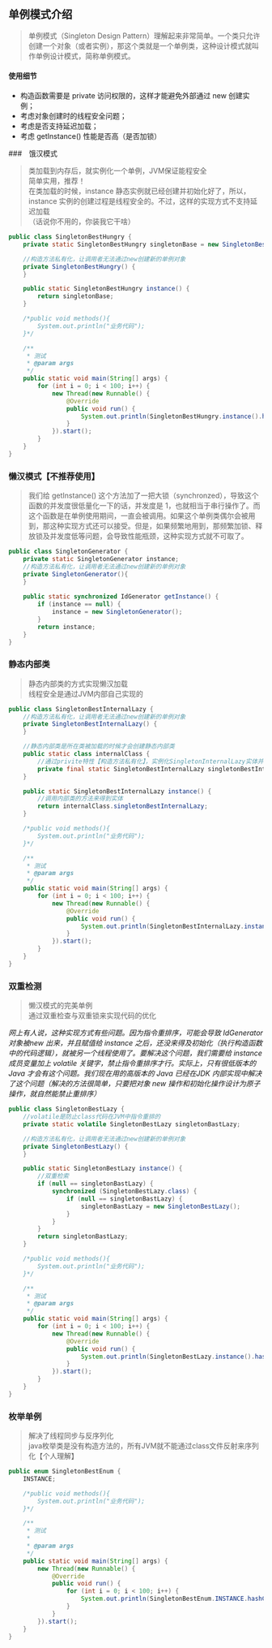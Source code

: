 ## 单例模式介绍
> 单例模式（Singleton Design Pattern）理解起来非常简单。一个类只允许创建一个对象（或者实例），那这个类就是一个单例类，这种设计模式就叫作单例设计模式，简称单例模式。

#### 使用细节
* 构造函数需要是 private 访问权限的，这样才能避免外部通过 new 创建实例；
* 考虑对象创建时的线程安全问题；
* 考虑是否支持延迟加载；
* 考虑 getInstance() 性能是否高（是否加锁）

###　饿汉模式
> 类加载到内存后，就实例化一个单例，JVM保证能程安全<br>
> 简单实用，推荐！<br>
> 在类加载的时候，instance 静态实例就已经创建并初始化好了，所以，instance 实例的创建过程是线程安全的。不过，这样的实现方式不支持延迟加载<br>
> （话说你不用的，你装我它干啥）
```java
public class SingletonBestHungry {
    private static SingletonBestHungry singletonBase = new SingletonBestHungry();

    //构造方法私有化，让调用者无法通过new创建新的单例对象
    private SingletonBestHungry() {
    }

    public static SingletonBestHungry instance() {
        return singletonBase;
    }

    /*public void methods(){
        System.out.println("业务代码");
    }*/

    /**
     * 测试
     * @param args
     */
    public static void main(String[] args) {
        for (int i = 0; i < 100; i++) {
            new Thread(new Runnable() {
                @Override
                public void run() {
                    System.out.println(SingletonBestHungry.instance().hashCode());
                }
            }).start();
        }
    }
}
```

### 懒汉模式【不推荐使用】
> 我们给 getInstance() 这个方法加了一把大锁（synchronzed），导致这个函数的并发度很低量化一下的话，并发度是 1，也就相当于串行操作了。而这个函数是在单例使用期间，一直会被调用。如果这个单例类偶尔会被用到，那这种实现方式还可以接受。但是，如果频繁地用到，那频繁加锁、释放锁及并发度低等问题，会导致性能瓶颈，这种实现方式就不可取了。
```java
public class SingletonGenerator {
    private static SingletonGenerator instance;
    //构造方法私有化，让调用者无法通过new创建新的单例对象
    private SingletonGenerator(){
    }
    
    public static synchronized IdGenerator getInstance() {
        if (instance == null) {
            instance = new SingletonGenerator();
        }
        return instance;
    }
}
```

### 静态内部类
> 静态内部类的方式实现懒汉加载<br>
> 线程安全是通过JVM内部自己实现的
```java
public class SingletonBestInternalLazy {
    //构造方法私有化，让调用者无法通过new创建新的单例对象
    private SingletonBestInternalLazy() {
    }

    //静态内部类是所在类被加载的时候才会创建静态内部类
    public static class internalClass {
        //通过privite特性【构造方法私有化】，实例化SingletonInternalLazy实体并通过final static让其实体不能被修改
        private final static SingletonBestInternalLazy singletonBestInternalLazy = new SingletonBestInternalLazy();
    }

    public static SingletonBestInternalLazy instance() {
        //调用内部类的方法来得到实体
        return internalClass.singletonBestInternalLazy;
    }

    /*public void methods(){
        System.out.println("业务代码");
    }*/

    /**
     * 测试
     * @param args
     */
    public static void main(String[] args) {
        for (int i = 0; i < 100; i++) {
            new Thread(new Runnable() {
                @Override
                public void run() {
                    System.out.println(SingletonBestInternalLazy.instance().hashCode());
                }
            }).start();
        }
    }
}
```

### 双重检测
> 懒汉模式的完美单例<br>
> 通过双重检查与双重锁来实现代码的优化<br>

*网上有人说，这种实现方式有些问题。因为指令重排序，可能会导致 IdGenerator 对象被new 出来，并且赋值给 instance 之后，还没来得及初始化（执行构造函数中的代码逻辑），就被另一个线程使用了。要解决这个问题，我们需要给 instance 成员变量加上 volatile 关键字，禁止指令重排序才行。实际上，只有很低版本的 Java 才会有这个问题。我们现在用的高版本的 Java 已经在JDK 内部实现中解决了这个问题（解决的方法很简单，只要把对象 new 操作和初始化操作设计为原子操作，就自然能禁止重排序）*
```java
public class SingletonBestLazy {
    //volatile是防止class代码在JVM中指令重排的
    private static volatile SingletonBestLazy singletonBastLazy;

    //构造方法私有化，让调用者无法通过new创建新的单例对象
    private SingletonBestLazy() {
    }

    public static SingletonBestLazy instance() {
        //双重检索
        if (null == singletonBastLazy) {
            synchronized (SingletonBestLazy.class) {
                if (null == singletonBastLazy) {
                    singletonBastLazy = new SingletonBestLazy();
                }
            }
        }
        return singletonBastLazy;
    }

    /*public void methods(){
        System.out.println("业务代码");
    }*/

    /**
     * 测试
     * @param args
     */
    public static void main(String[] args) {
        for (int i = 0; i < 100; i++) {
            new Thread(new Runnable() {
                @Override
                public void run() {
                    System.out.println(SingletonBestLazy.instance().hashCode());
                }
            }).start();
        }
    }
}
```

### 枚举单例
> 解决了线程同步与反序列化<br>
> java枚举类是没有构造方法的，所有JVM就不能通过class文件反射来序列化【个人理解】
```java
public enum SingletonBestEnum {
    INSTANCE;

    /*public void methods(){
        System.out.println("业务代码");
    }*/

    /**
     * 测试
     *
     * @param args
     */
    public static void main(String[] args) {
        new Thread(new Runnable() {
            @Override
            public void run() {
                for (int i = 0; i < 100; i++) {
                    System.out.println(SingletonBestEnum.INSTANCE.hashCode());
                }
            }
        }).start();
    }
}
```